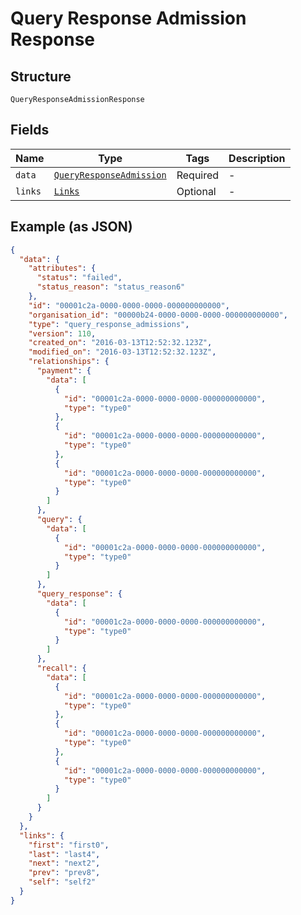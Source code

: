 
# Query Response Admission Response

## Structure

`QueryResponseAdmissionResponse`

## Fields

| Name | Type | Tags | Description |
|  --- | --- | --- | --- |
| `data` | [`QueryResponseAdmission`](../../doc/models/query-response-admission.md) | Required | - |
| `links` | [`Links`](../../doc/models/links.md) | Optional | - |

## Example (as JSON)

```json
{
  "data": {
    "attributes": {
      "status": "failed",
      "status_reason": "status_reason6"
    },
    "id": "00001c2a-0000-0000-0000-000000000000",
    "organisation_id": "00000b24-0000-0000-0000-000000000000",
    "type": "query_response_admissions",
    "version": 110,
    "created_on": "2016-03-13T12:52:32.123Z",
    "modified_on": "2016-03-13T12:52:32.123Z",
    "relationships": {
      "payment": {
        "data": [
          {
            "id": "00001c2a-0000-0000-0000-000000000000",
            "type": "type0"
          },
          {
            "id": "00001c2a-0000-0000-0000-000000000000",
            "type": "type0"
          },
          {
            "id": "00001c2a-0000-0000-0000-000000000000",
            "type": "type0"
          }
        ]
      },
      "query": {
        "data": [
          {
            "id": "00001c2a-0000-0000-0000-000000000000",
            "type": "type0"
          }
        ]
      },
      "query_response": {
        "data": [
          {
            "id": "00001c2a-0000-0000-0000-000000000000",
            "type": "type0"
          }
        ]
      },
      "recall": {
        "data": [
          {
            "id": "00001c2a-0000-0000-0000-000000000000",
            "type": "type0"
          },
          {
            "id": "00001c2a-0000-0000-0000-000000000000",
            "type": "type0"
          },
          {
            "id": "00001c2a-0000-0000-0000-000000000000",
            "type": "type0"
          }
        ]
      }
    }
  },
  "links": {
    "first": "first0",
    "last": "last4",
    "next": "next2",
    "prev": "prev8",
    "self": "self2"
  }
}
```

